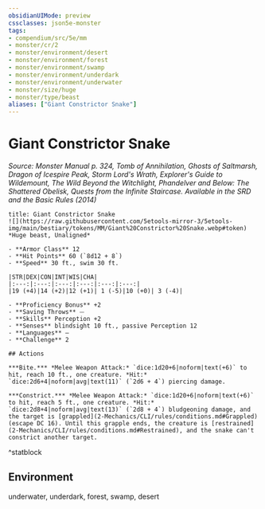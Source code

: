 ```yaml
---
obsidianUIMode: preview
cssclasses: json5e-monster
tags:
- compendium/src/5e/mm
- monster/cr/2
- monster/environment/desert
- monster/environment/forest
- monster/environment/swamp
- monster/environment/underdark
- monster/environment/underwater
- monster/size/huge
- monster/type/beast
aliases: ["Giant Constrictor Snake"]
---
```

# Giant Constrictor Snake
*Source: Monster Manual p. 324, Tomb of Annihilation, Ghosts of Saltmarsh, Dragon of Icespire Peak, Storm Lord's Wrath, Explorer's Guide to Wildemount, The Wild Beyond the Witchlight, Phandelver and Below: The Shattered Obelisk, Quests from the Infinite Staircase. Available in the <span title='Systems Reference Document (5.1)'>SRD</span> and the Basic Rules (2014)*  

```ad-statblock
title: Giant Constrictor Snake
![](https://raw.githubusercontent.com/5etools-mirror-3/5etools-img/main/bestiary/tokens/MM/Giant%20Constrictor%20Snake.webp#token)
*Huge beast, Unaligned*

- **Armor Class** 12
- **Hit Points** 60 (`8d12 + 8`)
- **Speed** 30 ft., swim 30 ft.

|STR|DEX|CON|INT|WIS|CHA|
|:---:|:---:|:---:|:---:|:---:|:---:|
|19 (+4)|14 (+2)|12 (+1)| 1 (-5)|10 (+0)| 3 (-4)|

- **Proficiency Bonus** +2
- **Saving Throws** ⏤
- **Skills** Perception +2
- **Senses** blindsight 10 ft., passive Perception 12
- **Languages** —
- **Challenge** 2

## Actions

***Bite.*** *Melee Weapon Attack:* `dice:1d20+6|noform|text(+6)` to hit, reach 10 ft., one creature. *Hit:* `dice:2d6+4|noform|avg|text(11)` (`2d6 + 4`) piercing damage.

***Constrict.*** *Melee Weapon Attack:* `dice:1d20+6|noform|text(+6)` to hit, reach 5 ft., one creature. *Hit:* `dice:2d8+4|noform|avg|text(13)` (`2d8 + 4`) bludgeoning damage, and the target is [grappled](2-Mechanics/CLI/rules/conditions.md#Grappled) (escape DC 16). Until this grapple ends, the creature is [restrained](2-Mechanics/CLI/rules/conditions.md#Restrained), and the snake can't constrict another target.
```
^statblock

## Environment

underwater, underdark, forest, swamp, desert